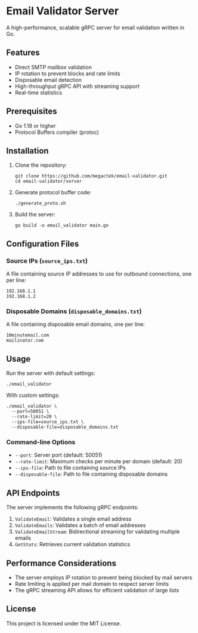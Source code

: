 # Email Validator Server

A high-performance, scalable gRPC server for email validation written in Go.

## Features

- Direct SMTP mailbox validation
- IP rotation to prevent blocks and rate limits
- Disposable email detection
- High-throughput gRPC API with streaming support
- Real-time statistics

## Prerequisites

- Go 1.18 or higher
- Protocol Buffers compiler (protoc)

## Installation

1. Clone the repository:

   ```
   git clone https://github.com/megactek/email-validator.git
   cd email-validator/server
   ```

2. Generate protocol buffer code:

   ```
   ./generate_proto.sh
   ```

3. Build the server:

   ```
   go build -o email_validator main.go
   ```

## Configuration Files

### Source IPs (`source_ips.txt`)

A file containing source IP addresses to use for outbound connections, one per line:

```
192.168.1.1
192.168.1.2
```

### Disposable Domains (`disposable_domains.txt`)

A file containing disposable email domains, one per line:

```
10minutemail.com
mailinator.com
```

## Usage

Run the server with default settings:

```
./email_validator
```

With custom settings:

```
./email_validator \
  --port=50051 \
  --rate-limit=20 \
  --ips-file=source_ips.txt \
  --disposable-file=disposable_domains.txt
```

### Command-line Options

- `--port`: Server port (default: 50051)
- `--rate-limit`: Maximum checks per minute per domain (default: 20)
- `--ips-file`: Path to file containing source IPs
- `--disposable-file`: Path to file containing disposable domains

## API Endpoints

The server implements the following gRPC endpoints:

1. `ValidateEmail`: Validates a single email address
2. `ValidateEmails`: Validates a batch of email addresses
3. `ValidateEmailStream`: Bidirectional streaming for validating multiple emails
4. `GetStats`: Retrieves current validation statistics

## Performance Considerations

- The server employs IP rotation to prevent being blocked by mail servers
- Rate limiting is applied per mail domain to respect server limits
- The gRPC streaming API allows for efficient validation of large lists

## License

This project is licensed under the MIT License.
